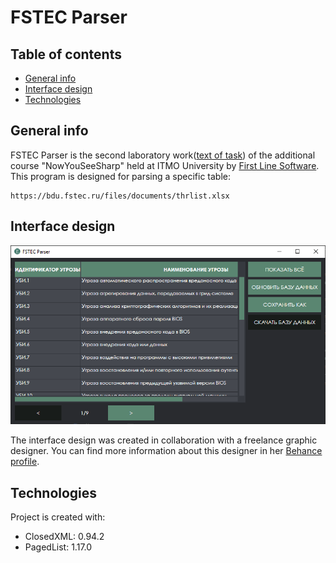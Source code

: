 # FSTEC Parser
## Table of contents
* [General info](#general-info)
* [Interface design](#interface-design)
* [Technologies](#technologies)

## General info
FSTEC Parser is the second laboratory work([text of task](./task/Лабораторная%20работа%20№2.%20Парсер.pdf)) of the additional course "NowYouSeeSharp" held at ITMO University by [First Line Software](https://firstlinesoftware.ru/). This program is designed for parsing a specific table:
```
https://bdu.fstec.ru/files/documents/thrlist.xlsx
```

## Interface design
![FSTEC Parser Interface](./images/FSTEC%20Parser%20Interface.png)

The interface design was created in collaboration with a freelance graphic designer. You can find more information about this designer in her [Behance profile](https://www.behance.net/juliycezar).

## Technologies
Project is created with:
* ClosedXML: 0.94.2
* PagedList: 1.17.0
